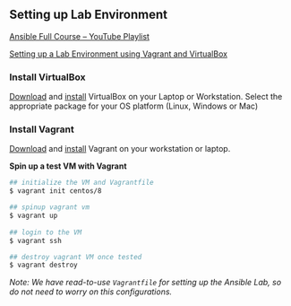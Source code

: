 ## Setting up Lab Environment

[Ansible Full Course – YouTube Playlist](https://youtu.be/K4wGqwS2RLw?list=PLH5uDiXcw8tSW9Y6FsVsSQJQ88tMPBsbK)

[Setting up a Lab Environment using Vagrant and VirtualBox](https://www.youtube.com/watch?list=PLH5uDiXcw8tSW9Y6FsVsSQJQ88tMPBsbK&v=qoliqxGvX84)

### Install VirtualBox

[Download](https://www.virtualbox.org/wiki/Downloads) and [install](https://www.virtualbox.org/manual/ch02.html) VirtualBox on your Laptop or Workstation. Select the appropriate package for your OS platform (Linux, Windows or Mac)

### Install Vagrant

[Download](https://www.vagrantup.com/downloads) and [install](https://www.vagrantup.com/docs/installation) Vagrant on your workstation or laptop.

**Spin up a test VM with Vagrant**

```bash
## initialize the VM and Vagrantfile
$ vagrant init centos/8

## spinup vagrant vm
$ vagrant up
 
## login to the VM
$ vagrant ssh

## destroy vagrant VM once tested
$ vagrant destroy
```

*Note: We have read-to-use `Vagrantfile` for setting up the Ansible Lab, so do not need to worry on this configurations.*

